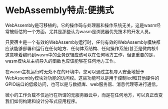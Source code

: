 # WebAssembly特点:便携式

WebAssembly是可移植的。它的操作码与处理器和操作系统无关。这是wasm经常被低估的一个方面，尤其是那些认为wasm是浏览器优先技术的开发人员。

只要宿主是一个有效的WebAssembly运行时，任何有效的WebAssembly模块都应该能够部署和运行在任何地方、任何体系结构、任何操作系统(甚至是微内核!)这意味着编码到wasm中的业务逻辑应该可以在任何地方工作，但更重要的是，wasm模块从主机导入的函数也应该能够在任何地方工作。

在wasm主机运行时无处不在的环境中，您可以通过主机导入安全地授予WebAssembly模块对功能的访问权。这些功能可以是用于控制led和其他硬件的GPIO端口的低级访问，也可以是与数据库、web服务器、消息代理等进行通信。

微小的工作负载不仅运行在所谓的无服务器云中，而是在任何地方，可以真正改变我们如何构建和设计分布式应用程序。